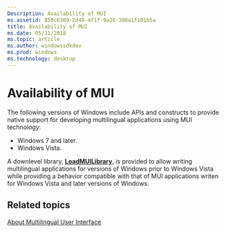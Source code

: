 ```yaml
---
Description: Availability of MUI
ms.assetid: 850c6369-2d49-4f1f-9a26-308a1f101b5a
title: Availability of MUI
ms.date: 05/31/2018
ms.topic: article
ms.author: windowssdkdev
ms.prod: windows
ms.technology: desktop
---
```


# Availability of MUI

The following versions of Windows include APIs and constructs to provide native support for developing multilingual applications using MUI technology:

-   Windows 7 and later.
-   Windows Vista.

A downlevel library, [**LoadMUILibrary**](/windows/win32/Muiload/nf-muiload-loadmuilibrarya?branch=master), is provided to allow writing multilingual applications for versions of Windows prior to Windows Vista while providing a behavior compatible with that of MUI applications writen for Windows Vista and later versions of Windows.

## Related topics

<dl> <dt>

[About Multilingual User Interface](about-multilingual-user-interface.md)
</dt> </dl>

 

 



